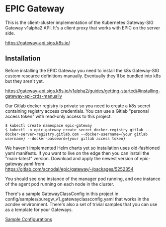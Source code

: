 EPIC Gateway
============

This is the client-cluster implementation of the Kubernetes
Gateway-SIG Gateway v1alpha2 API. It's a client proxy that works with
EPIC on the server side.

https://gateway-api.sigs.k8s.io/

Installation
------------

Before installing the EPIC Gateway you need to install the k8s
Gateway-SIG custom resource definitions manually. Eventually they'll
be bundled into k8s but they aren't yet.

https://gateway-api.sigs.k8s.io/v1alpha2/guides/getting-started/#installing-gateway-api-crds-manually

Our Gitlab docker registry is private so you need to create a k8s
secret containing registry access credentials. You can use a Gitlab
"personal access token" with read-only access to this project.

```
$ kubectl create namespace epic-gateway
$ kubectl -n epic-gateway create secret docker-registry gitlab --docker-server=registry.gitlab.com --docker-username={your gitlab username} --docker-password={your gitlab access token}
```

We haven't implemented Helm charts yet so installation uses
old-fashioned yaml manifests. If you want to live on the edge then you
can install the "main-latest" version. Download and apply the newest
version of epic-gateway.yaml from
https://gitlab.com/acnodal/epic/gateway/-/packages/5252354

You should see one instance of the manager pod running, and one
instance of the agent pod running on each node in the cluster.

There's a sample GatewayClassConfig in this project in
config/samples/puregw_v1_gatewayclassconfig.yaml that works in the
acndev environment. There's also a set of trivial samples that you can
use as a template for your Gateways.

[Sample Configurations](config/samples)
